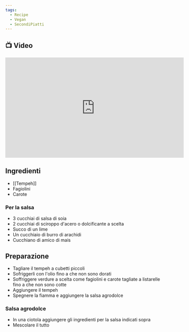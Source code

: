 ```yaml
---
tags:
  - Recipe
  - Vegan
  - SecondiPiatti
---
```



## 📺 Video

<div class="iframe-container">
  <iframe width="560" height="315" src="https://www.youtube.com/embed/avhHGv_9Ct4" title="YouTube video player" frameborder="0" allow="accelerometer; autoplay; clipboard-write; encrypted-media; gyroscope; picture-in-picture" allowfullscreen></iframe>
</div>

## Ingredienti
* [[Tempeh]]
* Fagiolini
* Carote

### Per la salsa
* 3 cucchiai di salsa di soia
* 2 cucchiai di sciroppo d'acero o dolcificante a scelta
* Succo di un lime
* Un cucchiaio di burro di arachidi
* Cucchiano di amico di mais

## Preparazione
* Tagliare il tempeh a cubetti piccoli
* Sofriggerli con l'olio fino a che non sono dorati
* Soffriggere verdure a scelta come fagiolini e carote tagliate a listarelle fino a che non sono cotte
* Aggiungere il tempeh
* Spegnere la fiamma e aggiungere la salsa agrodolce

### Salsa agrodolce
* In una ciotola aggiungere gli ingredienti per la salsa indicati sopra
* Mescolare il tutto